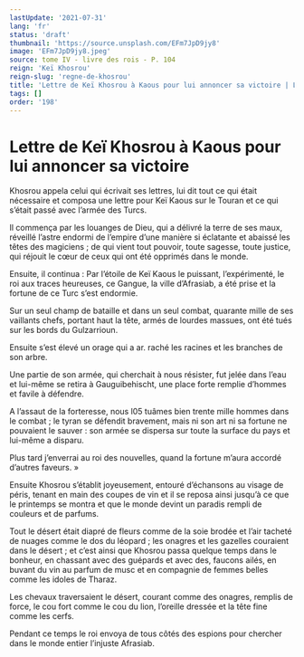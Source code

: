 ```yaml
---
lastUpdate: '2021-07-31'
lang: 'fr'
status: 'draft'
thumbnail: 'https://source.unsplash.com/EFm7JpD9jy8'
image: 'EFm7JpD9jy8.jpeg'
source: tome IV - livre des rois - P. 104
reign: 'Keï Khosrou'
reign-slug: 'regne-de-khosrou'
title: 'Lettre de Keï Khosrou à Kaous pour lui annoncer sa victoire | Le Livre des Rois | Shâhnâmeh'
tags: []
order: '198'
---
```


<!-- LTeX: language=fr -->

# Lettre de Keï Khosrou à Kaous pour lui annoncer sa victoire

Khosrou appela celui qui écrivait ses lettres, lui dit tout ce qui était nécessaire et composa une lettre pour Keï Kaous sur le Touran et ce qui s’était passé avec l’armée des Turcs.

Il commença par les louanges de Dieu, qui a délivré la terre de ses maux, réveillé l’astre endormi de l’empire d’une manière si éclatante et abaissé les têtes des magiciens ; de qui vient tout pouvoir, toute sagesse, toute justice, qui réjouit le cœur de ceux qui ont été opprimés dans le monde.

Ensuite, il continua : Par l’étoile de Keï Kaous le puissant, l’expérimenté, le roi aux traces heureuses, ce Gangue, la ville d’Afrasiab, a été prise et la fortune de ce Turc s’est endormie.

Sur un seul champ de bataille et dans un seul combat, quarante mille de ses vaillants chefs, portant haut la tête, armés de lourdes massues, ont été tués sur les bords du Gulzarrioun.

Ensuite s’est élevé un orage qui a ar. raché les racines et les branches de son arbre.

Une partie de son armée, qui cherchait à nous résister, fut jelée dans l’eau et lui-même se retira à Gauguibehischt, une place forte remplie d’hommes et favile à défendre.

A l’assaut de la forteresse, nous l05 tuâmes bien trente mille hommes dans le combat ; le tyran se défendit bravement, mais ni son art ni sa fortune ne pouvaient le sauver : son armée se dispersa sur toute la surface du pays et lui-même a disparu.

Plus tard j’enverrai au roi des nouvelles, quand la fortune m’aura accordé d’autres faveurs. »

Ensuite Khosrou s’établit joyeusement, entouré d’échansons au visage de péris, tenant en main des coupes de vin et il se reposa ainsi jusqu’à ce que le printemps se montra et que le monde devint un paradis rempli de couleurs et de parfums.

Tout le désert était diapré de fleurs comme de la soie brodée et l’air tacheté de nuages comme le dos du léopard ; les onagres et les gazelles couraient dans le désert ; et c’est ainsi que Khosrou passa quelque temps dans le bonheur, en chassant avec des guépards et avec des, faucons ailés, en buvant du vin au parfum de musc et en compagnie de femmes belles comme les idoles de Tharaz.

Les chevaux traversaient le désert, courant comme des onagres, remplis de force, le cou fort comme le cou du lion, l’oreille dressée et la tête fine comme les cerfs.

Pendant ce temps le roi envoya de tous côtés des espions pour chercher dans le monde entier l’injuste Afrasiab.
